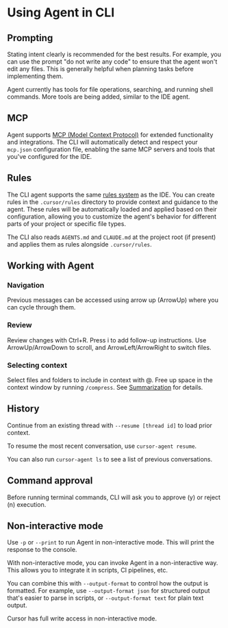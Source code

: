 # Using Agent in CLI

## Prompting

Stating intent clearly is recommended for the best results. For example, you can use the prompt "do not write any code" to ensure that the agent won't edit any files. This is generally helpful when planning tasks before implementing them.

Agent currently has tools for file operations, searching, and running shell commands. More tools are being added, similar to the IDE agent.

## MCP

Agent supports [MCP (Model Context Protocol)](/docs/context/mcp/directory) for extended functionality and integrations. The CLI will automatically detect and respect your `mcp.json` configuration file, enabling the same MCP servers and tools that you've configured for the IDE.

## Rules

The CLI agent supports the same [rules system](/docs/context/rules) as the IDE. You can create rules in the `.cursor/rules` directory to provide context and guidance to the agent. These rules will be automatically loaded and applied based on their configuration, allowing you to customize the agent's behavior for different parts of your project or specific file types.

The CLI also reads `AGENTS.md` and `CLAUDE.md` at the project root (if
present) and applies them as rules alongside `.cursor/rules`.

## Working with Agent

### Navigation

Previous messages can be accessed using arrow up (ArrowUp) where you can cycle through them.

### Review

Review changes with Ctrl+R. Press i to add follow-up instructions. Use ArrowUp/ArrowDown to scroll, and ArrowLeft/ArrowRight to switch files.

### Selecting context

Select files and folders to include in context with @. Free up space in the context window by running `/compress`. See [Summarization](/docs/agent/chat/summarization) for details.

## History

Continue from an existing thread with `--resume [thread id]` to load prior context.

To resume the most recent conversation, use `cursor-agent resume`.

You can also run `cursor-agent ls` to see a list of previous conversations.

## Command approval

Before running terminal commands, CLI will ask you to approve (y) or reject (n) execution.

## Non-interactive mode

Use `-p` or `--print` to run Agent in non-interactive mode. This will print the response to the console.

With non-interactive mode, you can invoke Agent in a non-interactive way. This allows you to integrate it in scripts, CI pipelines, etc.

You can combine this with `--output-format` to control how the output is formatted. For example, use `--output-format json` for structured output that's easier to parse in scripts, or `--output-format text` for plain text output.

Cursor has full write access in non-interactive mode.